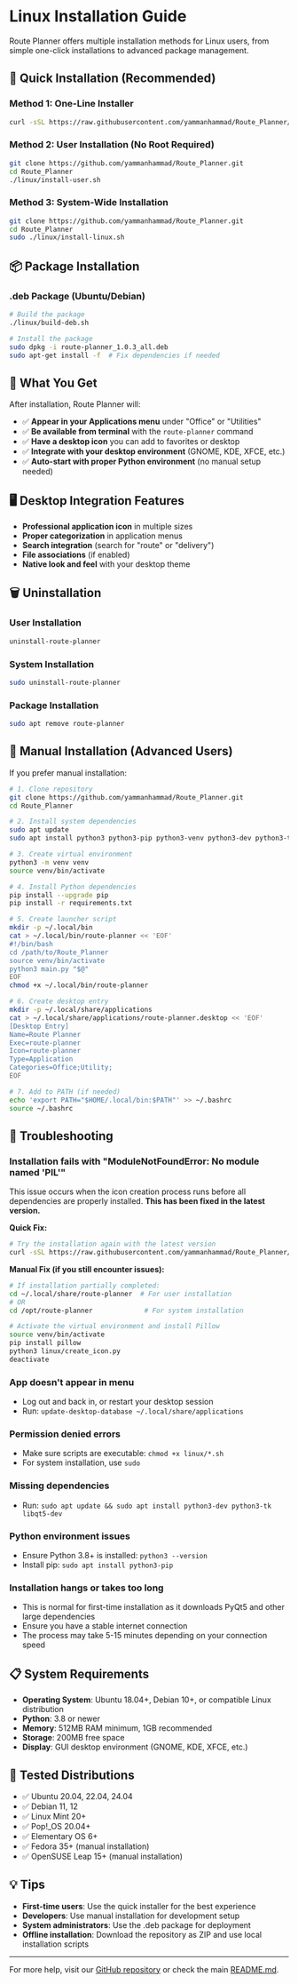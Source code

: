 # Linux Installation Guide

Route Planner offers multiple installation methods for Linux users, from simple one-click installations to advanced package management.

## 🚀 Quick Installation (Recommended)

### Method 1: One-Line Installer
```bash
curl -sSL https://raw.githubusercontent.com/yammanhammad/Route_Planner/master/linux/quick-install.sh | bash
```

### Method 2: User Installation (No Root Required)
```bash
git clone https://github.com/yammanhammad/Route_Planner.git
cd Route_Planner
./linux/install-user.sh
```

### Method 3: System-Wide Installation
```bash
git clone https://github.com/yammanhammad/Route_Planner.git
cd Route_Planner
sudo ./linux/install-linux.sh
```

## 📦 Package Installation

### .deb Package (Ubuntu/Debian)
```bash
# Build the package
./linux/build-deb.sh

# Install the package
sudo dpkg -i route-planner_1.0.3_all.deb
sudo apt-get install -f  # Fix dependencies if needed
```

## 🎯 What You Get

After installation, Route Planner will:

- ✅ **Appear in your Applications menu** under "Office" or "Utilities"
- ✅ **Be available from terminal** with the `route-planner` command
- ✅ **Have a desktop icon** you can add to favorites or desktop
- ✅ **Integrate with your desktop environment** (GNOME, KDE, XFCE, etc.)
- ✅ **Auto-start with proper Python environment** (no manual setup needed)

## 🖥️ Desktop Integration Features

- **Professional application icon** in multiple sizes
- **Proper categorization** in application menus
- **Search integration** (search for "route" or "delivery")
- **File associations** (if enabled)
- **Native look and feel** with your desktop theme

## 🗑️ Uninstallation

### User Installation
```bash
uninstall-route-planner
```

### System Installation
```bash
sudo uninstall-route-planner
```

### Package Installation
```bash
sudo apt remove route-planner
```

## 🔧 Manual Installation (Advanced Users)

If you prefer manual installation:

```bash
# 1. Clone repository
git clone https://github.com/yammanhammad/Route_Planner.git
cd Route_Planner

# 2. Install system dependencies
sudo apt update
sudo apt install python3 python3-pip python3-venv python3-dev python3-tk libqt5-dev

# 3. Create virtual environment
python3 -m venv venv
source venv/bin/activate

# 4. Install Python dependencies
pip install --upgrade pip
pip install -r requirements.txt

# 5. Create launcher script
mkdir -p ~/.local/bin
cat > ~/.local/bin/route-planner << 'EOF'
#!/bin/bash
cd /path/to/Route_Planner
source venv/bin/activate
python3 main.py "$@"
EOF
chmod +x ~/.local/bin/route-planner

# 6. Create desktop entry
mkdir -p ~/.local/share/applications
cat > ~/.local/share/applications/route-planner.desktop << 'EOF'
[Desktop Entry]
Name=Route Planner
Exec=route-planner
Icon=route-planner
Type=Application
Categories=Office;Utility;
EOF

# 7. Add to PATH (if needed)
echo 'export PATH="$HOME/.local/bin:$PATH"' >> ~/.bashrc
source ~/.bashrc
```

## 🐛 Troubleshooting

### Installation fails with "ModuleNotFoundError: No module named 'PIL'"

This issue occurs when the icon creation process runs before all dependencies are properly installed. **This has been fixed in the latest version.**

**Quick Fix:**
```bash
# Try the installation again with the latest version
curl -sSL https://raw.githubusercontent.com/yammanhammad/Route_Planner/master/linux/quick-install.sh | bash
```

**Manual Fix (if you still encounter issues):**
```bash
# If installation partially completed:
cd ~/.local/share/route-planner  # For user installation
# OR
cd /opt/route-planner             # For system installation

# Activate the virtual environment and install Pillow
source venv/bin/activate
pip install pillow
python3 linux/create_icon.py
deactivate
```

### App doesn't appear in menu
- Log out and back in, or restart your desktop session
- Run: `update-desktop-database ~/.local/share/applications`

### Permission denied errors
- Make sure scripts are executable: `chmod +x linux/*.sh`
- For system installation, use `sudo`

### Missing dependencies
- Run: `sudo apt update && sudo apt install python3-dev python3-tk libqt5-dev`

### Python environment issues
- Ensure Python 3.8+ is installed: `python3 --version`
- Install pip: `sudo apt install python3-pip`

### Installation hangs or takes too long
- This is normal for first-time installation as it downloads PyQt5 and other large dependencies
- Ensure you have a stable internet connection
- The process may take 5-15 minutes depending on your connection speed

## 📋 System Requirements

- **Operating System**: Ubuntu 18.04+, Debian 10+, or compatible Linux distribution
- **Python**: 3.8 or newer
- **Memory**: 512MB RAM minimum, 1GB recommended
- **Storage**: 200MB free space
- **Display**: GUI desktop environment (GNOME, KDE, XFCE, etc.)

## 🎯 Tested Distributions

- ✅ Ubuntu 20.04, 22.04, 24.04
- ✅ Debian 11, 12
- ✅ Linux Mint 20+
- ✅ Pop!_OS 20.04+
- ✅ Elementary OS 6+
- ✅ Fedora 35+ (manual installation)
- ✅ OpenSUSE Leap 15+ (manual installation)

## 💡 Tips

- **First-time users**: Use the quick installer for the best experience
- **Developers**: Use manual installation for development setup
- **System administrators**: Use the .deb package for deployment
- **Offline installation**: Download the repository as ZIP and use local installation scripts

---

For more help, visit our [GitHub repository](https://github.com/yammanhammad/Route_Planner) or check the main [README.md](../README.md).
